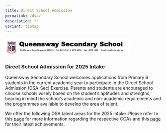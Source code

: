 ```yaml
---
title: Direct School Admission
permalink: /dsa/
description: ""
variant: tiptap
---
```

<div class="isomer-image-wrapper">
<img style="width:80%" height="auto" width="100%" src="/images/dsa1.png">
</div>
<h3>Direct School Admission for 2025 Intake</h3>
<p>Queensway Secondary School welcomes applications from Primary 6 students
in the current academic year to participate in the Direct School Admission
(DSA-Sec) Exercise. Parents and students are encouraged to choose schools
wisely based on the student’s aptitudes and strengths, bearing in mind
the school’s academic and non-academic requirements and the programmes
available to develop the area of talent.</p>
<p>We offer the following DSA talent areas for the 2025 intake. Please refer
to this <a href="https://www.queenswaysec.moe.edu.sg/cca/sports/basketball-boys/" rel="noopener noreferrer nofollow" target="_blank">page</a> for
more information regarding the respective CCAs and this <a href="https://www.queenswaysec.moe.edu.sg/achievements/" rel="noopener noreferrer nofollow" target="_blank">page</a> for
their latest achievements.</p>